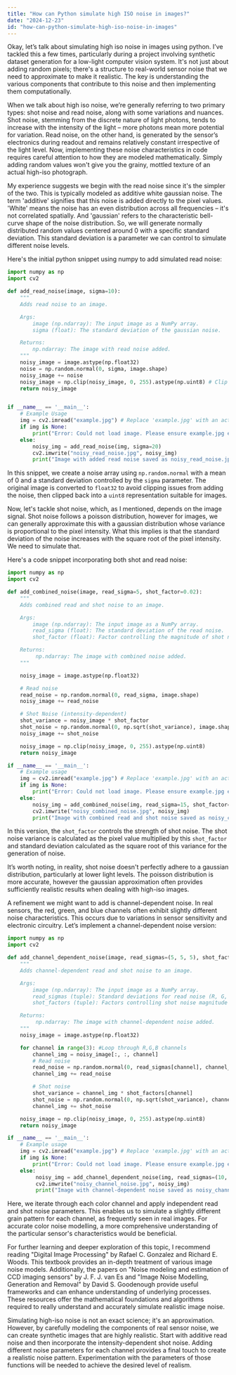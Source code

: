 ```yaml
---
title: "How can Python simulate high ISO noise in images?"
date: "2024-12-23"
id: "how-can-python-simulate-high-iso-noise-in-images"
---
```


Okay, let’s talk about simulating high iso noise in images using python. I’ve tackled this a few times, particularly during a project involving synthetic dataset generation for a low-light computer vision system. It's not just about adding random pixels; there's a structure to real-world sensor noise that we need to approximate to make it realistic. The key is understanding the various components that contribute to this noise and then implementing them computationally.

When we talk about high iso noise, we’re generally referring to two primary types: shot noise and read noise, along with some variations and nuances. Shot noise, stemming from the discrete nature of light photons, tends to increase with the intensity of the light – more photons mean more potential for variation. Read noise, on the other hand, is generated by the sensor’s electronics during readout and remains relatively constant irrespective of the light level. Now, implementing these noise characteristics in code requires careful attention to how they are modeled mathematically. Simply adding random values won't give you the grainy, mottled texture of an actual high-iso photograph.

My experience suggests we begin with the read noise since it's the simpler of the two. This is typically modeled as additive white gaussian noise. The term 'additive' signifies that this noise is added directly to the pixel values. 'White' means the noise has an even distribution across all frequencies – it's not correlated spatially. And 'gaussian' refers to the characteristic bell-curve shape of the noise distribution. So, we will generate normally distributed random values centered around 0 with a specific standard deviation. This standard deviation is a parameter we can control to simulate different noise levels.

Here's the initial python snippet using numpy to add simulated read noise:

```python
import numpy as np
import cv2

def add_read_noise(image, sigma=10):
    """
    Adds read noise to an image.

    Args:
        image (np.ndarray): The input image as a NumPy array.
        sigma (float): The standard deviation of the gaussian noise.

    Returns:
        np.ndarray: The image with read noise added.
    """
    noisy_image = image.astype(np.float32)
    noise = np.random.normal(0, sigma, image.shape)
    noisy_image += noise
    noisy_image = np.clip(noisy_image, 0, 255).astype(np.uint8) # Clip values to 0-255 range
    return noisy_image


if __name__ == '__main__':
    # Example Usage
    img = cv2.imread("example.jpg") # Replace 'example.jpg' with an actual image file in the same directory
    if img is None:
        print("Error: Could not load image. Please ensure example.jpg exists.")
    else:
        noisy_img = add_read_noise(img, sigma=20)
        cv2.imwrite("noisy_read_noise.jpg", noisy_img)
        print("Image with added read noise saved as noisy_read_noise.jpg")

```

In this snippet, we create a noise array using `np.random.normal` with a mean of 0 and a standard deviation controlled by the `sigma` parameter. The original image is converted to `float32` to avoid clipping issues from adding the noise, then clipped back into a `uint8` representation suitable for images.

Now, let's tackle shot noise, which, as I mentioned, depends on the image signal. Shot noise follows a poisson distribution, however for images, we can generally approximate this with a gaussian distribution whose variance is proportional to the pixel intensity. What this implies is that the standard deviation of the noise increases with the square root of the pixel intensity. We need to simulate that.

Here's a code snippet incorporating both shot and read noise:

```python
import numpy as np
import cv2

def add_combined_noise(image, read_sigma=5, shot_factor=0.02):
    """
    Adds combined read and shot noise to an image.

    Args:
        image (np.ndarray): The input image as a NumPy array.
        read_sigma (float): The standard deviation of the read noise.
        shot_factor (float): Factor controlling the magnitude of shot noise.

    Returns:
         np.ndarray: The image with combined noise added.
    """

    noisy_image = image.astype(np.float32)

    # Read noise
    read_noise = np.random.normal(0, read_sigma, image.shape)
    noisy_image += read_noise

    # Shot Noise (intensity-dependent)
    shot_variance = noisy_image * shot_factor
    shot_noise = np.random.normal(0, np.sqrt(shot_variance), image.shape)
    noisy_image += shot_noise

    noisy_image = np.clip(noisy_image, 0, 255).astype(np.uint8)
    return noisy_image

if __name__ == '__main__':
    # Example usage
    img = cv2.imread("example.jpg") # Replace 'example.jpg' with an actual image file
    if img is None:
        print("Error: Could not load image. Please ensure example.jpg exists.")
    else:
        noisy_img = add_combined_noise(img, read_sigma=15, shot_factor=0.05)
        cv2.imwrite("noisy_combined_noise.jpg", noisy_img)
        print("Image with combined read and shot noise saved as noisy_combined_noise.jpg")

```

In this version, the `shot_factor` controls the strength of shot noise. The shot noise variance is calculated as the pixel value multiplied by this `shot_factor` and standard deviation calculated as the square root of this variance for the generation of noise.

It’s worth noting, in reality, shot noise doesn't perfectly adhere to a gaussian distribution, particularly at lower light levels. The poisson distribution is more accurate, however the gaussian approximation often provides sufficiently realistic results when dealing with high-iso images.

A refinement we might want to add is channel-dependent noise. In real sensors, the red, green, and blue channels often exhibit slightly different noise characteristics. This occurs due to variations in sensor sensitivity and electronic circuitry. Let’s implement a channel-dependent noise version:

```python
import numpy as np
import cv2

def add_channel_dependent_noise(image, read_sigmas=(5, 5, 5), shot_factors=(0.02, 0.02, 0.02)):
    """
    Adds channel-dependent read and shot noise to an image.

    Args:
        image (np.ndarray): The input image as a NumPy array.
        read_sigmas (tuple): Standard deviations for read noise (R, G, B).
        shot_factors (tuple): Factors controlling shot noise magnitude (R, G, B).

    Returns:
         np.ndarray: The image with channel-dependent noise added.
    """
    noisy_image = image.astype(np.float32)

    for channel in range(3): #Loop through R,G,B channels
        channel_img = noisy_image[:, :, channel]
        # Read noise
        read_noise = np.random.normal(0, read_sigmas[channel], channel_img.shape)
        channel_img += read_noise

        # Shot noise
        shot_variance = channel_img * shot_factors[channel]
        shot_noise = np.random.normal(0, np.sqrt(shot_variance), channel_img.shape)
        channel_img += shot_noise

    noisy_image = np.clip(noisy_image, 0, 255).astype(np.uint8)
    return noisy_image

if __name__ == '__main__':
    # Example usage
    img = cv2.imread("example.jpg") # Replace 'example.jpg' with an actual image file
    if img is None:
        print("Error: Could not load image. Please ensure example.jpg exists.")
    else:
         noisy_img = add_channel_dependent_noise(img, read_sigmas=(10, 8, 12), shot_factors=(0.04, 0.03, 0.05))
         cv2.imwrite("noisy_channel_noise.jpg", noisy_img)
         print("Image with channel-dependent noise saved as noisy_channel_noise.jpg")
```

Here, we iterate through each color channel and apply independent read and shot noise parameters. This enables us to simulate a slightly different grain pattern for each channel, as frequently seen in real images. For accurate color noise modelling, a more comprehensive understanding of the particular sensor's characteristics would be beneficial.

For further learning and deeper exploration of this topic, I recommend reading "Digital Image Processing" by Rafael C. Gonzalez and Richard E. Woods. This textbook provides an in-depth treatment of various image noise models. Additionally, the papers on "Noise modeling and estimation of CCD imaging sensors" by J. F. J. van Es and "Image Noise Modelling, Generation and Removal" by David S. Goodenough provide useful frameworks and can enhance understanding of underlying processes. These resources offer the mathematical foundations and algorithms required to really understand and accurately simulate realistic image noise.

Simulating high-iso noise is not an exact science; it's an approximation. However, by carefully modeling the components of real sensor noise, we can create synthetic images that are highly realistic. Start with additive read noise and then incorporate the intensity-dependent shot noise. Adding different noise parameters for each channel provides a final touch to create a realistic noise pattern. Experimentation with the parameters of those functions will be needed to achieve the desired level of realism.
